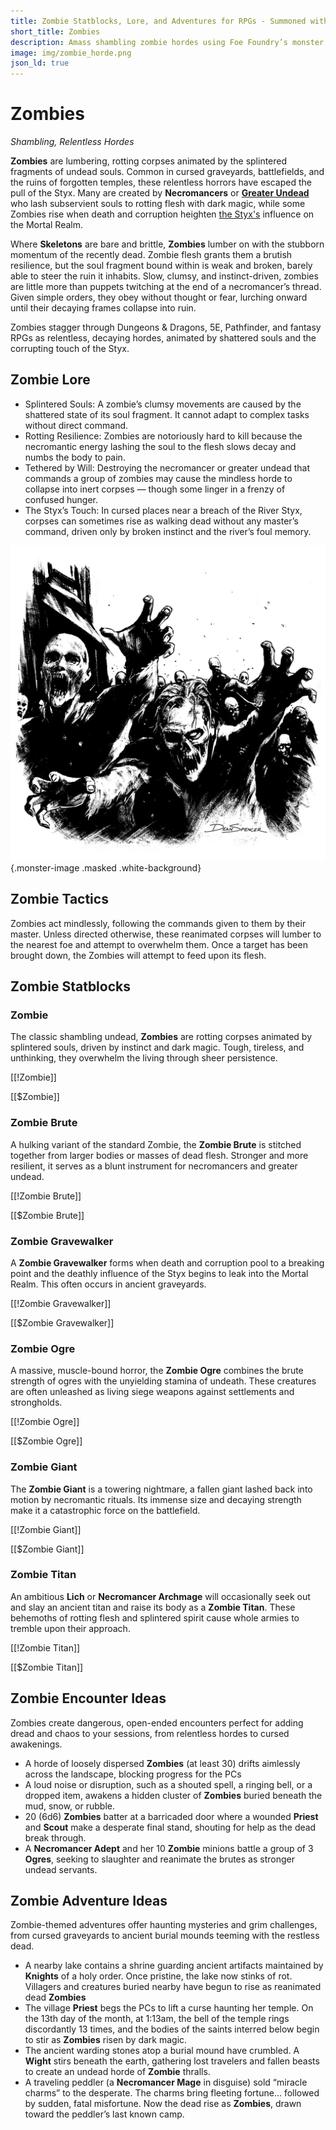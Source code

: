 ```yaml
---
title: Zombie Statblocks, Lore, and Adventures for RPGs - Summoned with Foe Foundry
short_title: Zombies
description: Amass shambling zombie hordes using Foe Foundry’s monster generator. Discover complete statblocks, lore, encounters, and adventure hooks to command your fantasy RPG campaigns.
image: img/zombie_horde.png
json_ld: true
---
```


# Zombies

*Shambling, Relentless Hordes*

**Zombies** are lumbering, rotting corpses animated by the splintered fragments of undead souls. Common in cursed graveyards, battlefields, and the ruins of forgotten temples, these relentless horrors have escaped the pull of the Styx. Many are created by **Necromancers** or [**Greater Undead**](../families/undead.md#greater-undead) who lash subservient souls to rotting flesh with dark magic, while some Zombies rise when death and corruption heighten [the Styx's](../families/undead.md#the-river-styx) influence on the Mortal Realm.

Where **Skeletons** are bare and brittle, **Zombies** lumber on with the stubborn momentum of the recently dead. Zombie flesh grants them a brutish resilience, but the soul fragment bound within is weak and broken, barely able to steer the ruin it inhabits. Slow, clumsy, and instinct-driven, zombies are little more than puppets twitching at the end of a necromancer’s thread. Given simple orders, they obey without thought or fear, lurching onward until their decaying frames collapse into ruin.

Zombies stagger through Dungeons & Dragons, 5E, Pathfinder, and fantasy RPGs as relentless, decaying hordes, animated by shattered souls and the corrupting touch of the Styx.

## Zombie Lore

- Splintered Souls: A zombie’s clumsy movements are caused by the shattered state of its soul fragment. It cannot adapt to complex tasks without direct command.
- Rotting Resilience: Zombies are notoriously hard to kill because the necromantic energy lashing the soul to the flesh slows decay and numbs the body to pain.
- Tethered by Will: Destroying the necromancer or greater undead that commands a group of zombies may cause the mindless horde to collapse into inert corpses — though some linger in a frenzy of confused hunger.
- The Styx’s Touch: In cursed places near a breach of the River Styx, corpses can sometimes rise as walking dead without any master’s command, driven only by broken instinct and the river’s foul memory.

![A relentless horde of reanimated Zombies marches to serve their necromantic overlords](../img/zombie_horde.png){.monster-image .masked .white-background}

## Zombie Tactics

Zombies act mindlessly, following the commands given to them by their master. Unless directed otherwise, these reanimated corpses will lumber to the nearest foe and attempt to overwhelm them. Once a target has been brought down, the Zombies will attempt to feed upon its flesh.

## Zombie Statblocks

### Zombie

The classic shambling undead, **Zombies** are rotting corpses animated by splintered souls, driven by instinct and dark magic. Tough, tireless, and unthinking, they overwhelm the living through sheer persistence.

[[!Zombie]]

[[$Zombie]]

### Zombie Brute

A hulking variant of the standard Zombie, the **Zombie Brute** is stitched together from larger bodies or masses of dead flesh. Stronger and more resilient, it serves as a blunt instrument for necromancers and greater undead.

[[!Zombie Brute]]

[[$Zombie Brute]]

### Zombie Gravewalker

A **Zombie Gravewalker** forms when death and corruption pool to a breaking point and the deathly influence of the Styx begins to leak into the Mortal Realm. This often occurs in ancient graveyards.

[[!Zombie Gravewalker]]

[[$Zombie Gravewalker]]

### Zombie Ogre

A massive, muscle-bound horror, the **Zombie Ogre** combines the brute strength of ogres with the unyielding stamina of undeath. These creatures are often unleashed as living siege weapons against settlements and strongholds.

[[!Zombie Ogre]]

[[$Zombie Ogre]]

### Zombie Giant

The **Zombie Giant** is a towering nightmare, a fallen giant lashed back into motion by necromantic rituals. Its immense size and decaying strength make it a catastrophic force on the battlefield.

[[!Zombie Giant]]

[[$Zombie Giant]]

### Zombie Titan

An ambitious **Lich** or **Necromancer Archmage** will occasionally seek out and slay an ancient titan and raise its body as a **Zombie Titan**. These behemoths of rotting flesh and splintered spirit cause whole armies to tremble upon their approach.

[[!Zombie Titan]]

[[$Zombie Titan]]

## Zombie Encounter Ideas

Zombies create dangerous, open-ended encounters perfect for adding dread and chaos to your sessions, from relentless hordes to cursed awakenings.

- A horde of loosely dispersed **Zombies** (at least 30) drifts aimlessly across the landscape, blocking progress for the PCs
- A loud noise or disruption, such as a shouted spell, a ringing bell, or a dropped item, awakens a hidden cluster of **Zombies** buried beneath the mud, snow, or rubble.
- 20 (6d6) **Zombies** batter at a barricaded door where a wounded **Priest** and **Scout** make a desperate final stand, shouting for help as the dead break through.
- A **Necromancer Adept** and her 10 **Zombie** minions battle a group of 3 **Ogres**, seeking to slaughter and reanimate the brutes as stronger undead servants.

## Zombie Adventure Ideas

Zombie-themed adventures offer haunting mysteries and grim challenges, from cursed graveyards to ancient burial mounds teeming with the restless dead.

- A nearby lake contains a shrine guarding ancient artifacts maintained by **Knights** of a holy order. Once pristine, the lake now stinks of rot. Villagers and creatures buried nearby have begun to rise as reanimated dead **Zombies**
- The village **Priest** begs the PCs to lift a curse haunting her temple. On the 13th day of the month, at 1:13am, the bell of the temple rings discordantly 13 times, and the bodies of the saints interred below begin to stir as **Zombies** risen by dark magic.
- The ancient warding stones atop a burial mound have crumbled. A **Wight** stirs beneath the earth, gathering lost travelers and fallen beasts to create an undead horde of **Zombie** thralls.
- A traveling peddler (a **Necromancer Mage** in disguise) sold “miracle charms” to the desperate. The charms bring fleeting fortune... followed by sudden, fatal misfortune. Now the dead rise as **Zombies**, drawn toward the peddler’s last known camp.
